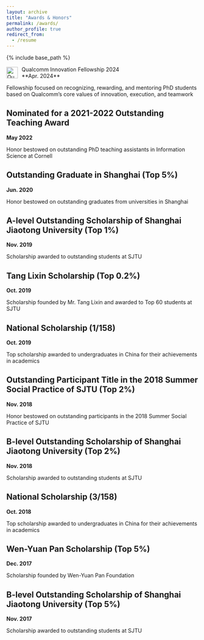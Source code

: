 ```yaml
---
layout: archive
title: "Awards & Honors"
permalink: /awards/
author_profile: true
redirect_from:
  - /resume
---
```


{% include base_path %}
<div style="display: flex; align-items: center;">
    <img src="https://keli97.github.io/files/awards/qualcomm.png" alt="Qualcomm Innovation Fellowship" style="width: 30px; height: auto; margin-right: 10px;">
    <div>
        Qualcomm Innovation Fellowship 2024
        <br>
        **Apr. 2024**
    </div>
</div>

Fellowship focused on recognizing, rewarding, and mentoring PhD students based on Qualcomm’s core values of innovation, execution, and teamwork

Nominated for a 2021-2022 Outstanding Teaching Award
----------
**May 2022**

Honor bestowed on outstanding PhD teaching assistants in Information Science at Cornell

Outstanding Graduate in Shanghai (Top 5%)
----------
**Jun. 2020**

Honor bestowed on outstanding graduates from universities in Shanghai

A-level Outstanding Scholarship of Shanghai Jiaotong University (Top 1%)
----------
**Nov. 2019**

Scholarship awarded to outstanding students at SJTU

Tang Lixin Scholarship (Top 0.2%)
----------
**Oct. 2019**

Scholarship founded by Mr. Tang Lixin and awarded to Top 60 students at SJTU

National Scholarship (1/158)
----------
**Oct. 2019**

Top scholarship awarded to undergraduates in China for their achievements in academics

Outstanding Participant Title in the 2018 Summer Social Practice of SJTU (Top 2%)
----------
**Nov. 2018**

Honor bestowed on outstanding participants in the 2018 Summer Social Practice of SJTU

B-level Outstanding Scholarship of Shanghai Jiaotong University (Top 2%)
----------
**Nov. 2018**

Scholarship awarded to outstanding students at SJTU

National Scholarship (3/158)
----------
**Oct. 2018**

Top scholarship awarded to undergraduates in China for their achievements in academics

Wen-Yuan Pan Scholarship (Top 5%)
----------
**Dec. 2017**

Scholarship founded by Wen-Yuan Pan Foundation

B-level Outstanding Scholarship of Shanghai Jiaotong University (Top 5%)
----------
**Nov. 2017**

Scholarship awarded to outstanding students at SJTU
